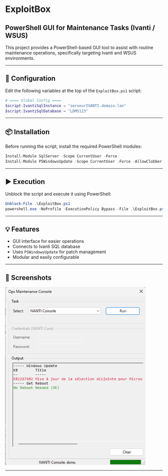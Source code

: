 # ExploitBox

## PowerShell GUI for Maintenance Tasks (Ivanti / WSUS)

This project provides a PowerShell-based GUI tool to assist with routine maintenance operations, specifically targeting Ivanti and WSUS environments.

---

## 🔧 Configuration

Edit the following variables at the top of the `ExploitBox.ps1` script:

```powershell
# ==== Global Config ====
$script:IvantiSqlInstance = "serveurIVANTI.domain.lan"
$script:IvantiSqlDatabase = "LDMS123"
```

---

## 📦 Installation

Before running the script, install the required PowerShell modules:

```powershell
Install-Module SqlServer -Scope CurrentUser -Force
Install-Module PSWindowsUpdate -Scope CurrentUser -Force -AllowClobber
```

---

## ▶️ Execution

Unblock the script and execute it using PowerShell:

```powershell
Unblock-File .\ExploitBox.ps1
powershell.exe -NoProfile -ExecutionPolicy Bypass -File .\ExploitBox.ps1
```

---

## 💡 Features

- GUI interface for easier operations  
- Connects to Ivanti SQL database  
- Uses `PSWindowsUpdate` for patch management  
- Modular and easily configurable  

---

## 📸 Screenshots

![ExploitBox Screenshot](readme.png)

---

